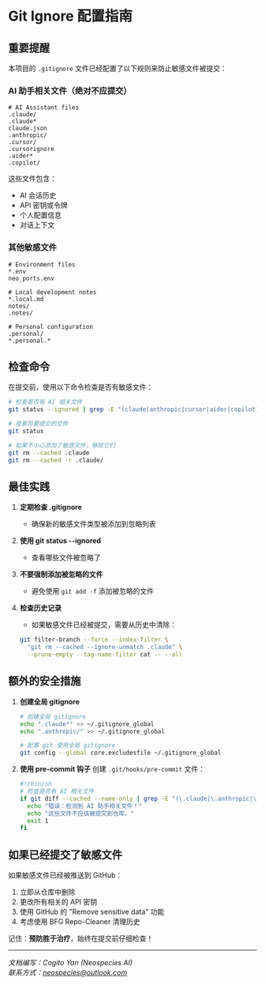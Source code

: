 # Git Ignore 配置指南

## 重要提醒

本项目的 `.gitignore` 文件已经配置了以下规则来防止敏感文件被提交：

### AI 助手相关文件（绝对不应提交）

```gitignore
# AI Assistant files
.claude/
.claude*
claude.json
.anthropic/
.cursor/
.cursorignore
.aider*
.copilot/
```

这些文件包含：
- AI 会话历史
- API 密钥或令牌
- 个人配置信息
- 对话上下文

### 其他敏感文件

```gitignore
# Environment files
*.env
neo_ports.env

# Local development notes
*.local.md
notes/
.notes/

# Personal configuration
.personal/
*.personal.*
```

## 检查命令

在提交前，使用以下命令检查是否有敏感文件：

```bash
# 检查是否有 AI 相关文件
git status --ignored | grep -E "(claude|anthropic|cursor|aider|copilot)"

# 查看将要提交的文件
git status

# 如果不小心添加了敏感文件，移除它们
git rm --cached .claude
git rm --cached -r .claude/
```

## 最佳实践

1. **定期检查 .gitignore**
   - 确保新的敏感文件类型被添加到忽略列表

2. **使用 git status --ignored**
   - 查看哪些文件被忽略了

3. **不要强制添加被忽略的文件**
   - 避免使用 `git add -f` 添加被忽略的文件

4. **检查历史记录**
   - 如果敏感文件已经被提交，需要从历史中清除：
   ```bash
   git filter-branch --force --index-filter \
     "git rm --cached --ignore-unmatch .claude" \
     --prune-empty --tag-name-filter cat -- --all
   ```

## 额外的安全措施

1. **创建全局 gitignore**
   ```bash
   # 创建全局 gitignore
   echo ".claude*" >> ~/.gitignore_global
   echo ".anthropic/" >> ~/.gitignore_global
   
   # 配置 git 使用全局 gitignore
   git config --global core.excludesfile ~/.gitignore_global
   ```

2. **使用 pre-commit 钩子**
   创建 `.git/hooks/pre-commit` 文件：
   ```bash
   #!/bin/sh
   # 检查是否有 AI 相关文件
   if git diff --cached --name-only | grep -E "(\.claude|\.anthropic|\.cursor|\.aider)"; then
     echo "错误：检测到 AI 助手相关文件！"
     echo "这些文件不应该被提交到仓库。"
     exit 1
   fi
   ```

## 如果已经提交了敏感文件

如果敏感文件已经被推送到 GitHub：

1. 立即从仓库中删除
2. 更改所有相关的 API 密钥
3. 使用 GitHub 的 "Remove sensitive data" 功能
4. 考虑使用 BFG Repo-Cleaner 清理历史

记住：**预防胜于治疗**，始终在提交前仔细检查！

---

*文档编写：Cogito Yan (Neospecies AI)*  
*联系方式：neospecies@outlook.com*